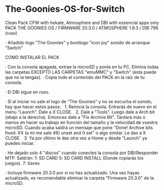 # The-Goonies-OS-for-Switch
Clean Pack CFW with hekate, Atmosphere and DBI with essencial apps only
PACK THE GOONIES OS / FIRMWARE 20.3.0 / ATMOSPHERE 1.9.3 / DBI 796 (ruso)

· Añadido logo "The Goonies" y bootlogo "icon joy" sonido de arranque "Switch"

COMO INSTALAR EL PACK

· Con la consola apagada, extrae la microSD y ponla en tu PC. Elimina todas las carpetas EXCEPTO LAS CARPETAS "emuMMC" y "Switch" (esta puede que no la tengas).
· Copia todo el contenido del PACK en la raíz de tu consola.

· El DBI sigue en ruso.

· Si al iniciar no sale el logo de "The Goonies" y no se escucha el sonido, hay que hacer estos pasos:
   1. Reinicia la consola. Entrarás de nuevo en el menu "Launch". Dale a X CLOSE.
   2. Dale a "Tools". Luego dale a Arch bit (abajo a la derecha). Entonces dale a "Fix Archive Bit". Tardará más o menos en hacer su trabajo en función del tamaño y la velocidad de vuestra microSD. Cuando acaba saldrá un mensaje que pone "Done! Archive bits fixed: XX (a mi me sale 49) unset and 0 set" o algo similar. Le das a X CLOSE.
   3. Ya por último le das otra vez a Home y desde "Launch" ya puedes iniciar.

· He dejado solo 4 "discos" cuando conectes la consola por DBI/Responder MTP.
	Saldrán:
	1: SD CARD
	5: SD CARD INSTALL (Donde copiarás los juegos).
	7: Saves

· Incluye firmware 20.3.0 por si no has actualizado. Una vez hayas actualizado, es recomendable eliminar la carpeta "Firmware 20.3.0" de la microSD.
